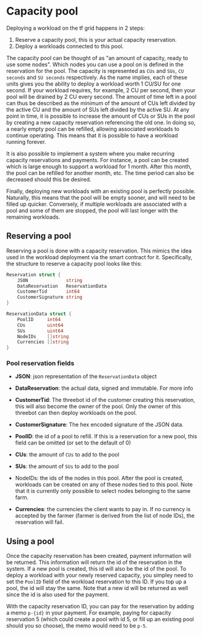 # Capacity pool

Deploying a workload on the tf grid happens in 2 steps:

1. Reserve a capacity pool, this is your actual capacity reservation.
1. Deploy a workloads connected to this pool.

The capacity pool can be thought of as "an amount of capacity, ready to use some
nodes". Which nodes you can use a pool on is defined in the reservation for the pool.
The capacity is represented as `CUs` and `SUs`, `CU seconds` and `SU seconds` respectively.
As the name implies, each of these units gives you the ability to deploy a workload
worth 1 CU/SU for one second. If your workload requires, for example, 2 CU per second,
then your pool will be drained by 2 CU every second. The amount of time left in
a pool can thus be described as the minimum of the amount of CUs left divided by
the active CU and the amount of SUs left divided by the active SU. At any point
in time, it is possible to increase the amount of CUs or SUs in the pool by creating
a new capacity reservation referencing the old one. In doing so, a nearly empty
pool can be refilled, allowing associated workloads to continue operating. This
means that it is possible to have a workload running forever.

It is also possible to implement a system where you make recurring capacity
reservations and payments. For instance, a pool can be created which is large enough
to support a workload for 1 month. After this month, the pool can be refilled for
another month, etc. The time period can also be decreased should this be desired.

Finally, deploying new workloads with an existing pool is perfectly possible. Naturally,
this means that the pool will be empty sooner, and will need to be filled up quicker.
Conversely, if multiple workloads are associated with a pool and some of them are
stopped, the pool will last longer with the remaining workloads.

## Reserving a pool

Reserving a pool is done with a capacity reservation. This mimics the idea used
in the workload deployment via the smart contract for it. Specifically, the structure
to reserve a capacity pool looks like this:

```go
Reservation struct {
	JSON              string
	DataReservation   ReservationData
	CustomerTid       int64
	CustomerSignature string
}

ReservationData struct {
	PoolID     int64
	CUs        uint64
	SUs        uint64
	NodeIDs    []string
	Currencies []string
}
```

### Pool reservation fields

- **JSON**: json representation of the `ReservationData` object
- **DataReservation**: the actual data, signed and immutable. For more info
- **CustomerTid**: The threebot id of the customer creating this reservation,
this will also become the owner of the pool. Only the owner of this threebot
can then deploy workloads on the pool.
- **CustomerSignature**: The hex encoded signature of the JSON data.

- **PoolID**: the id of a pool to refill. If this is a reservation for a new pool,
this field can be omitted (or set to the default of 0)
- **CUs**: the amount of `CUs` to add to the pool
- **SUs**: the amount of `SUs` to add to the pool
- NodeIDs: the ids of the nodes in this pool. After the pool is created, workloads
can be created on any of these nodes tied to this pool. Note that it is currently
only possible to select nodes belonging to the same farm.
- **Currencies**: the currencies the client wants to pay in. If no currency is
accepted by the farmer (farmer is derived from the list of node IDs), the reservation
will fail.

## Using a pool

Once the capacity reservation has been created, payment information will be returned.
This information will return the id of the reservation in the system. If a new pool
is created, this id will also be the id of the pool. To deploy a workload with
your newly reserved capacity, you simpley need to set the `PoolID` field of the
workload reservation to this ID. If you top up a pool, the id will stay the same.
Note that a new id will be returned as well since the id is also used for the payment.

With the capacity reservation ID, you can pay for the reservation by adding a memo
`p-{id}` in your payment. For example, paying for capacity reservation 5 (which
could create a pool with id 5, or fill up an existing pool should you so choose),
the memo would need to be `p-5`.
